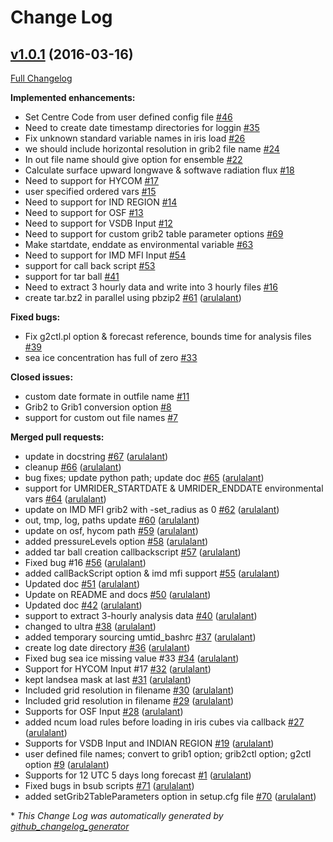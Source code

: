 # Change Log

## [v1.0.1](https://github.com/NCMRWF/UMRider/tree/v1.0.1) (2016-03-16)
[Full Changelog](https://github.com/NCMRWF/UMRider/compare/v1.0.0...v1.0.1)

**Implemented enhancements:**

- Set Centre Code from user defined config file [\#46](https://github.com/NCMRWF/UMRider/issues/46)
- Need to create date timestamp directories for loggin [\#35](https://github.com/NCMRWF/UMRider/issues/35)
- Fix unknown standard variable names in iris load [\#26](https://github.com/NCMRWF/UMRider/issues/26)
- we should include horizontal resolution in grib2 file name [\#24](https://github.com/NCMRWF/UMRider/issues/24)
- In out file name should give option for ensemble  [\#22](https://github.com/NCMRWF/UMRider/issues/22)
- Calculate surface upward longwave & softwave radiation flux [\#18](https://github.com/NCMRWF/UMRider/issues/18)
- Need to support for HYCOM  [\#17](https://github.com/NCMRWF/UMRider/issues/17)
- user specified ordered vars [\#15](https://github.com/NCMRWF/UMRider/issues/15)
- Need to support for IND REGION [\#14](https://github.com/NCMRWF/UMRider/issues/14)
- Need to support for OSF  [\#13](https://github.com/NCMRWF/UMRider/issues/13)
- Need to support for VSDB Input [\#12](https://github.com/NCMRWF/UMRider/issues/12)
- Need to support for custom grib2 table parameter options [\#69](https://github.com/NCMRWF/UMRider/issues/69)
- Make startdate, enddate as environmental variable  [\#63](https://github.com/NCMRWF/UMRider/issues/63)
- Need to support for IMD MFI Input [\#54](https://github.com/NCMRWF/UMRider/issues/54)
- support for call back script [\#53](https://github.com/NCMRWF/UMRider/issues/53)
- support for tar ball  [\#41](https://github.com/NCMRWF/UMRider/issues/41)
- Need to extract 3 hourly data and write into 3 hourly files [\#16](https://github.com/NCMRWF/UMRider/issues/16)
- create tar.bz2 in parallel using pbzip2 [\#61](https://github.com/NCMRWF/UMRider/pull/61) ([arulalant](https://github.com/arulalant))

**Fixed bugs:**

- Fix g2ctl.pl option & forecast reference, bounds time for analysis files [\#39](https://github.com/NCMRWF/UMRider/issues/39)
- sea ice concentration has full of zero [\#33](https://github.com/NCMRWF/UMRider/issues/33)

**Closed issues:**

- custom date formate in outfile name [\#11](https://github.com/NCMRWF/UMRider/issues/11)
- Grib2 to Grib1 conversion option [\#8](https://github.com/NCMRWF/UMRider/issues/8)
- support for custom out file names [\#7](https://github.com/NCMRWF/UMRider/issues/7)

**Merged pull requests:**

- update in docstring [\#67](https://github.com/NCMRWF/UMRider/pull/67) ([arulalant](https://github.com/arulalant))
- cleanup [\#66](https://github.com/NCMRWF/UMRider/pull/66) ([arulalant](https://github.com/arulalant))
- 	bug fixes; update python path; update doc [\#65](https://github.com/NCMRWF/UMRider/pull/65) ([arulalant](https://github.com/arulalant))
- support for UMRIDER\_STARTDATE & UMRIDER\_ENDDATE environmental vars [\#64](https://github.com/NCMRWF/UMRider/pull/64) ([arulalant](https://github.com/arulalant))
- update on IMD MFI grib2 with -set\_radius as 0 [\#62](https://github.com/NCMRWF/UMRider/pull/62) ([arulalant](https://github.com/arulalant))
- out, tmp, log, paths update [\#60](https://github.com/NCMRWF/UMRider/pull/60) ([arulalant](https://github.com/arulalant))
- update on osf, hycom path [\#59](https://github.com/NCMRWF/UMRider/pull/59) ([arulalant](https://github.com/arulalant))
- 	added pressureLevels option [\#58](https://github.com/NCMRWF/UMRider/pull/58) ([arulalant](https://github.com/arulalant))
- added tar ball creation callbackscript [\#57](https://github.com/NCMRWF/UMRider/pull/57) ([arulalant](https://github.com/arulalant))
- Fixed bug \#16 [\#56](https://github.com/NCMRWF/UMRider/pull/56) ([arulalant](https://github.com/arulalant))
- 	added callBackScript option & imd mfi support [\#55](https://github.com/NCMRWF/UMRider/pull/55) ([arulalant](https://github.com/arulalant))
- Updated doc [\#51](https://github.com/NCMRWF/UMRider/pull/51) ([arulalant](https://github.com/arulalant))
- Update on README and docs [\#50](https://github.com/NCMRWF/UMRider/pull/50) ([arulalant](https://github.com/arulalant))
- Updated doc [\#42](https://github.com/NCMRWF/UMRider/pull/42) ([arulalant](https://github.com/arulalant))
- support to extract 3-hourly analysis data [\#40](https://github.com/NCMRWF/UMRider/pull/40) ([arulalant](https://github.com/arulalant))
- changed to ultra [\#38](https://github.com/NCMRWF/UMRider/pull/38) ([arulalant](https://github.com/arulalant))
- added	temporary sourcing umtid\_bashrc [\#37](https://github.com/NCMRWF/UMRider/pull/37) ([arulalant](https://github.com/arulalant))
- create log date directory [\#36](https://github.com/NCMRWF/UMRider/pull/36) ([arulalant](https://github.com/arulalant))
- Fixed bug sea ice missing value \#33 [\#34](https://github.com/NCMRWF/UMRider/pull/34) ([arulalant](https://github.com/arulalant))
- Support for HYCOM Input \#17 [\#32](https://github.com/NCMRWF/UMRider/pull/32) ([arulalant](https://github.com/arulalant))
- kept landsea mask at last [\#31](https://github.com/NCMRWF/UMRider/pull/31) ([arulalant](https://github.com/arulalant))
- Included grid resolution in filename [\#30](https://github.com/NCMRWF/UMRider/pull/30) ([arulalant](https://github.com/arulalant))
- Included grid resolution in filename [\#29](https://github.com/NCMRWF/UMRider/pull/29) ([arulalant](https://github.com/arulalant))
- Supports for OSF Input [\#28](https://github.com/NCMRWF/UMRider/pull/28) ([arulalant](https://github.com/arulalant))
- added ncum load rules before loading in iris cubes via callback  [\#27](https://github.com/NCMRWF/UMRider/pull/27) ([arulalant](https://github.com/arulalant))
- Supports for VSDB Input and INDIAN REGION [\#19](https://github.com/NCMRWF/UMRider/pull/19) ([arulalant](https://github.com/arulalant))
- user defined file names; convert to grib1 option; grib2ctl option; g2ctl option [\#9](https://github.com/NCMRWF/UMRider/pull/9) ([arulalant](https://github.com/arulalant))
- Supports for 12 UTC 5 days long forecast [\#1](https://github.com/NCMRWF/UMRider/pull/1) ([arulalant](https://github.com/arulalant))
- Fixed bugs in bsub scripts [\#71](https://github.com/NCMRWF/UMRider/pull/71) ([arulalant](https://github.com/arulalant))
- added setGrib2TableParameters option in setup.cfg file [\#70](https://github.com/NCMRWF/UMRider/pull/70) ([arulalant](https://github.com/arulalant))



\* *This Change Log was automatically generated by [github_changelog_generator](https://github.com/skywinder/Github-Changelog-Generator)*
